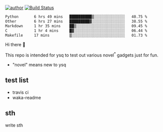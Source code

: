 [![author](https://img.shields.io/badge/author-ysq-green)](https://github.com/Yang-Shiqin)
[![Build Status](https://app.travis-ci.com/Yang-Shiqin/testall.svg?branch=main)](https://app.travis-ci.com/Yang-Shiqin/testall)

<!--START_SECTION:waka-->

```txt
Python       6 hrs 49 mins   ██████████▒░░░░░░░░░░░░░░   40.75 %
Other        6 hrs 27 mins   █████████▓░░░░░░░░░░░░░░░   38.55 %
Markdown     1 hr 35 mins    ██▒░░░░░░░░░░░░░░░░░░░░░░   09.45 %
C            1 hr 4 mins     █▓░░░░░░░░░░░░░░░░░░░░░░░   06.44 %
Makefile     17 mins         ▒░░░░░░░░░░░░░░░░░░░░░░░░   01.73 %
```

<!--END_SECTION:waka-->

Hi there 👋

This repo is intended for ysq to test out various novel<sup>*</sup> gadgets just for fun.

- "novel" means new to ysq

## test list
- travis ci
- waka-readme


## sth
write sth

